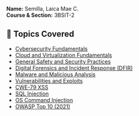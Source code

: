 **Name:** Semilla, Laica Mae C.  
**Course & Section:** 3BSIT-2  

## 📁 Topics Covered
- [Cybersecurity Fundamentals](Cybersecurity%20Fundamentals.md)  
- [Cloud and Virtualization Fundamentals](Cloud%20and%20Virtualization%20Fundamentals.md)  
- [General Safety and Security Practices](General%20Safety%20and%20Security%20Practices.md)  
- [Digital Forensics and Incident Response (DFIR)](Digital%20Forensics%20and%20Incident%20Response%20(DFIR).md)  
- [Malware and Malicious Analysis](Malware%20and%20Malicious%20Analysis.md)  
- [Vulnerabilities and Exploits](Vulnerabilities%20and%20Exploits.md)  
- [CWE-79 XSS](CWE%20-79%20XSS.md)  
- [SQL Injection](SQL%20Injection.md)  
- [OS Command Injection](OS%20Command%20Injection.md)  
- [OWASP Top 10 (2021)](OWASP%20Top%2010%20(2021).md)
